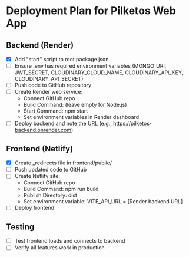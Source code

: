 # Deployment Plan for Pilketos Web App

## Backend (Render)
- [x] Add "start" script to root package.json
- [ ] Ensure .env has required environment variables (MONGO_URI, JWT_SECRET, CLOUDINARY_CLOUD_NAME, CLOUDINARY_API_KEY, CLOUDINARY_API_SECRET)
- [ ] Push code to GitHub repository
- [ ] Create Render web service:
  - Connect GitHub repo
  - Build Command: (leave empty for Node.js)
  - Start Command: npm start
  - Set environment variables in Render dashboard
- [ ] Deploy backend and note the URL (e.g., https://pilketos-backend.onrender.com)

## Frontend (Netlify)
- [x] Create _redirects file in frontend/public/
- [ ] Push updated code to GitHub
- [ ] Create Netlify site:
  - Connect GitHub repo
  - Build Command: npm run build
  - Publish Directory: dist
  - Set environment variable: VITE_API_URL = [Render backend URL]
- [ ] Deploy frontend

## Testing
- [ ] Test frontend loads and connects to backend
- [ ] Verify all features work in production
